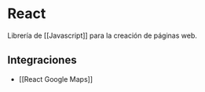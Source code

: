 # React
Librería de [[Javascript]] para la creación de páginas web.

## Integraciones
- [[React Google Maps]]